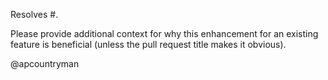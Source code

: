Resolves #.

Please provide additional context for why this enhancement for an existing feature is
beneficial (unless the pull request title makes it obvious).

@apcountryman
